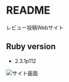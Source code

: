 
# README

レビュー投稿Webサイト

## Ruby version

* 2.3.1p112

![サイト画面](https://user-images.githubusercontent.com/27040393/47093388-0eb36300-d264-11e8-96ab-14ffeef5983e.png)

